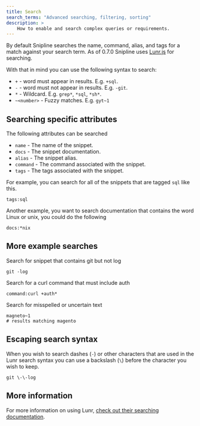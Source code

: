 ```yaml
---
title: Search
search_terms: "Advanced searching, filtering, sorting"
description: >
    How to enable and search complex queries or requirements.
---
```


By default Snipline searches the name, command, alias, and tags for a match against your search term. As of 0.7.0 Snipline uses [Lunr.js](https://github.com/olivernn/lunr.js) for searching.

With that in mind you can use the following syntax to search:

* `+` - word must appear in results. E.g. `+sql`.
* `-` - word must not appear in results. E.g. `-git`.
* `*` - Wildcard. E.g. `grep*`, `*sql`, `*sh*`.
* `~<number>` - Fuzzy matches. E.g. `gyt~1`

## Searching specific attributes

The following attributes can be searched

* `name` - The name of the snippet.
* `docs` - The snippet documentation.
* `alias` - The snippet alias.
* `command` - The command associated with the snippet.
* `tags` - The tags associated with the snippet.

For example, you can search for all of the snippets that are tagged `sql` like this.

~~~
tags:sql
~~~

Another example, you want to search documentation that contains the word Linux or unix, you could do the following

~~~
docs:*nix
~~~

## More example searches

Search for snippet that contains git but not log

~~~
git -log
~~~

Search for a curl command that must include auth

~~~
command:curl +auth*
~~~

Search for misspelled or uncertain text

~~~
magneto~1
# results matching magento
~~~

## Escaping search syntax

When you wish to search dashes (`-`) or other characters that are used in the Lunr search syntax you can use a backslash (`\`) before the character you wish to keep.

~~~
git \-\-log
~~~

## More information

For more information on using Lunr, [check out their searching documentation](https://lunrjs.com/guides/searching.html).
